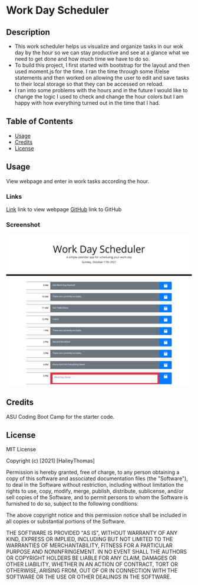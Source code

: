 # Work Day Scheduler
## Description
- This work scheduler helps us visualize and organize tasks in our wok day by the hour so we can stay productive and see at a glance what we need to get done and how much time we have to do so.
- To build this project, I first started with bootstrap for the layout and then used moment.js for the time. I ran the time through some if/else statements and then worked on allowing the user to edit and save tasks to their local storage so that they can be accessed on reload.
- I ran into some problems with the hours and in the future I would like to change the logic I used to check and change the hour colors but I am happy with how everything turned out in the time that I had.
## Table of Contents
- [Usage](#usage)
- [Credits](#credits)
- [License](#license)
## Usage
View webpage and enter in work tasks according the hour.
### Links
[Link](https://haileythomas.github.io/work-scheduler/) link to view webpage
[GitHub](https://github.com/HaileyThomas/work-scheduler) link to GitHub
### Screenshot
![alt text](./assets/images/screenshot.png)
## Credits
ASU Coding Boot Camp for the starter code.
## License
MIT License

Copyright (c) [2021] [HaileyThomas]

Permission is hereby granted, free of charge, to any person obtaining a copy
of this software and associated documentation files (the "Software"), to deal
in the Software without restriction, including without limitation the rights
to use, copy, modify, merge, publish, distribute, sublicense, and/or sell
copies of the Software, and to permit persons to whom the Software is
furnished to do so, subject to the following conditions:

The above copyright notice and this permission notice shall be included in all
copies or substantial portions of the Software.

THE SOFTWARE IS PROVIDED "AS IS", WITHOUT WARRANTY OF ANY KIND, EXPRESS OR
IMPLIED, INCLUDING BUT NOT LIMITED TO THE WARRANTIES OF MERCHANTABILITY,
FITNESS FOR A PARTICULAR PURPOSE AND NONINFRINGEMENT. IN NO EVENT SHALL THE
AUTHORS OR COPYRIGHT HOLDERS BE LIABLE FOR ANY CLAIM, DAMAGES OR OTHER
LIABILITY, WHETHER IN AN ACTION OF CONTRACT, TORT OR OTHERWISE, ARISING FROM,
OUT OF OR IN CONNECTION WITH THE SOFTWARE OR THE USE OR OTHER DEALINGS IN THE
SOFTWARE.
